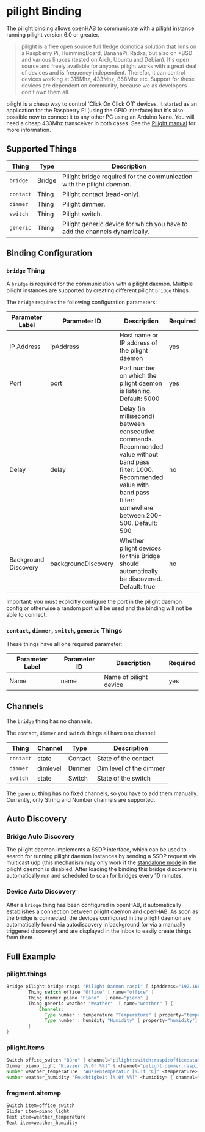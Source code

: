 # pilight Binding

The pilight binding allows openHAB to communicate with a [pilight](https://www.pilight.org/) instance running pilight
version 6.0 or greater.

> pilight is a free open source full fledge domotica solution that runs on a Raspberry Pi, HummingBoard, BananaPi,
> Radxa, but also on *BSD and various linuxes (tested on Arch, Ubuntu and Debian). It's open source and freely available
> for anyone. pilight works with a great deal of devices and is frequency independent. Therefor, it can control devices
> working at 315Mhz, 433Mhz, 868Mhz etc. Support for these devices are dependent on community, because we as developers
> don't own them all.

pilight is a cheap way to control 'Click On Click Off' devices. It started as an application for the Raspberry Pi (using
the GPIO interface) but it's also possible now to connect it to any other PC using an Arduino Nano. You will need a
cheap 433Mhz transceiver in both cases. See the [Pilight manual](https://manual.pilight.org/electronics/wiring.html) for
more information.

## Supported Things

| Thing     | Type   | Description                                                                |
|-----------|--------|----------------------------------------------------------------------------|
| `bridge`  | Bridge | Pilight bridge required for the communication with the pilight daemon.     |
| `contact` | Thing  | Pilight contact (read-only).                                               |
| `dimmer`  | Thing  | Pilight dimmer.                                                            |
| `switch`  | Thing  | Pilight switch.                                                            |
| `generic` | Thing  | Pilight generic device for which you have to add the channels dynamically. |

## Binding Configuration

### `bridge` Thing

A `bridge` is required for the communication with a pilight daemon. Multiple pilight instances are supported by creating
different pilight `bridge` things.

The `bridge` requires the following configuration parameters:

| Parameter Label      | Parameter ID        | Description                                                                                                                                                                             | Required |
|----------------------|---------------------|-----------------------------------------------------------------------------------------------------------------------------------------------------------------------------------------|----------|
| IP Address           | ipAddress           | Host name or IP address of the pilight daemon                                                                                                                                           | yes      |
| Port                 | port                | Port number on which the pilight daemon is listening. Default: 5000                                                                                                                     | yes      |
| Delay                | delay               | Delay (in millisecond) between consecutive commands. Recommended value without band pass filter: 1000. Recommended value with band pass filter: somewhere between 200-500. Default: 500 | no       |
| Background Discovery | backgroundDiscovery | Whether pilight devices for this Bridge should automatically be discovered. Default: true                                                                                               | no       |

Important: you must explicitly configure the port in the pilight daemon config or otherwise a random port will be used
and the binding will not be able to connect.

### `contact`, `dimmer`, `switch`, `generic` Things

These things have all one required parameter:

| Parameter Label | Parameter ID | Description            | Required |
|-----------------|--------------|------------------------|----------|
| Name            | name         | Name of pilight device | yes      |

## Channels

The `bridge` thing has no channels.

The `contact`, `dimmer` and `switch` things all have one channel:

| Thing     | Channel  | Type    | Description             |
|-----------|----------|---------|-------------------------|
| `contact` | state    | Contact | State of the contact    |
| `dimmer`  | dimlevel | Dimmer  | Dim level of the dimmer |
| `switch`  | state    | Switch  | State of the switch     |

The `generic` thing has no fixed channels, so you have to add them manually. Currently, only String and Number channels
are supported.

## Auto Discovery

### Bridge Auto Discovery

The pilight daemon implements a SSDP interface, which can be used to search for running pilight daemon instances by
sending a SSDP request via multicast udp (this mechanism may only work if
the [standalone mode](https://manual.pilight.org/configuration/settings.html#standalone) in the pilight daemon is
disabled. After loading the binding this bridge discovery is automatically run and scheduled to scan for bridges every
10 minutes.

### Device Auto Discovery

After a `bridge` thing has been configured in openHAB, it automatically establishes a connection between pilight daemon
and openHAB. As soon as the bridge is connected, the devices configured in the pilight daemon are automatically found
via autodiscovery in background (or via a manually triggered discovery) and are displayed in the inbox to easily create
things from them.

## Full Example

### pilight.things

```java
Bridge pilight:bridge:raspi "Pilight Daemon raspi" [ ipAddress="192.168.1.1", port=5000, backgroundDiscovery=false ] {
        Thing switch office "Office" [ name="office" ]
        Thing dimmer piano "Piano"  [ name="piano" ]
        Thing generic weather "Weather"  [ name="weather" ] {
            Channels:
              Type number : temperature "Temperature" [ property="temperature"]
              Type number : humidity "Humidity" [ property="humidity"]
        }
}
```

### pilight.items

```java
Switch office_switch "Büro" { channel="pilight:switch:raspi:office:state" }
Dimmer piano_light "Klavier [%.0f %%]" { channel="pilight:dimmer:raspi:piano:dimlevel" }
Number weather_temperature  "Aussentemperatur [%.1f °C]" <temperature>  { channel="pilight:generic:raspi:weather:temperature" }
Number weather_humidity "Feuchtigkeit [%.0f %%]" <humidity> { channel="pilight:generic:raspi:weather:humidity" }

```

### fragment.sitemap

```perl
Switch item=office_switch
Slider item=piano_light
Text item=weather_temperature
Text item=weather_humidity
```
